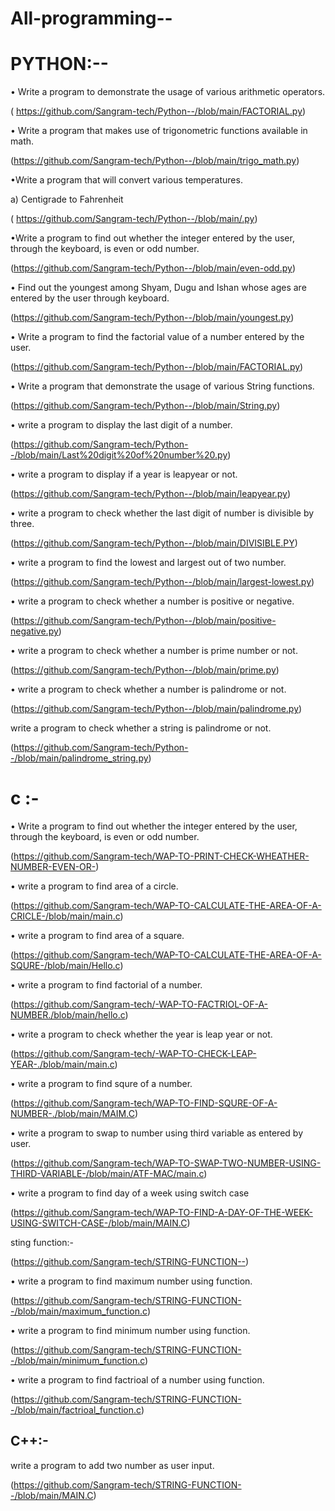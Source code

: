 # All-programming--
# PYTHON:--

• Write a program to demonstrate the usage of various arithmetic operators.

( https://github.com/Sangram-tech/Python--/blob/main/FACTORIAL.py)

• Write a program that makes use of trigonometric functions available in math.

(https://github.com/Sangram-tech/Python--/blob/main/trigo_math.py)

•Write a program that will convert various temperatures.

   a) Centigrade to Fahrenheit

( https://github.com/Sangram-tech/Python--/blob/main/.py)

•Write a program to find out whether the integer entered by the user, through the keyboard, is even or odd number. 

(https://github.com/Sangram-tech/Python--/blob/main/even-odd.py)

• Find out the youngest among Shyam, Dugu and Ishan whose ages are entered by the user through keyboard.

(https://github.com/Sangram-tech/Python--/blob/main/youngest.py)

• Write a program to find the factorial value of a number entered by the user.

(https://github.com/Sangram-tech/Python--/blob/main/FACTORIAL.py)

• Write a program that demonstrate the usage of various String functions.

(https://github.com/Sangram-tech/Python--/blob/main/String.py)

• write a program to display the last digit of a number.

(https://github.com/Sangram-tech/Python--/blob/main/Last%20digit%20of%20number%20.py)

• write a program to display if a year is leapyear or not.

(https://github.com/Sangram-tech/Python--/blob/main/leapyear.py)

• write a program to check whether the last digit of number is divisible by three.

(https://github.com/Sangram-tech/Python--/blob/main/DIVISIBLE.PY)


• write a program to find the lowest and largest out of two number.

(https://github.com/Sangram-tech/Python--/blob/main/largest-lowest.py)

• write a program to check whether a number is positive or negative.

(https://github.com/Sangram-tech/Python--/blob/main/positive-negative.py)

• write a program to check whether a number is prime number or not.

(https://github.com/Sangram-tech/Python--/blob/main/prime.py)


• write a program to check whether a number is palindrome or not.

(https://github.com/Sangram-tech/Python--/blob/main/palindrome.py)

write a program to check whether a string is palindrome or not.

(https://github.com/Sangram-tech/Python--/blob/main/palindrome_string.py)



# c :-

• Write a program to find out whether the integer entered by the user, through the keyboard, is even or odd number. 

(https://github.com/Sangram-tech/WAP-TO-PRINT-CHECK-WHEATHER-NUMBER-EVEN-OR-)

• write a program to find area of a circle.

(https://github.com/Sangram-tech/WAP-TO-CALCULATE-THE-AREA-OF-A-CRICLE-/blob/main/main.c)

• write a program to find area of a square.

(https://github.com/Sangram-tech/WAP-TO-CALCULATE-THE-AREA-OF-A-SQURE-/blob/main/Hello.c)

• write a program to find factorial of a number.

(https://github.com/Sangram-tech/-WAP-TO-FACTRIOL-OF-A-NUMBER./blob/main/hello.c)

• write a program to check whether the year is leap year or not.

(https://github.com/Sangram-tech/-WAP-TO-CHECK-LEAP-YEAR-./blob/main/main.c)

• write a program to find squre of a number.

(https://github.com/Sangram-tech/WAP-TO-FIND-SQURE-OF-A-NUMBER-./blob/main/MAIM.C)

• write a program to swap to number using third variable as entered by user.

(https://github.com/Sangram-tech/WAP-TO-SWAP-TWO-NUMBER-USING-THIRD-VARIABLE-/blob/main/ATF-MAC/main.c)

• write a program to find day of a week using switch case 

(https://github.com/Sangram-tech/WAP-TO-FIND-A-DAY-OF-THE-WEEK-USING-SWITCH-CASE-/blob/main/MAIN.C)

sting function:-

(https://github.com/Sangram-tech/STRING-FUNCTION--)


• write a program to find maximum number using function.

 (https://github.com/Sangram-tech/STRING-FUNCTION--/blob/main/maximum_function.c)


• write a program to find minimum number using function.

 (https://github.com/Sangram-tech/STRING-FUNCTION--/blob/main/minimum_function.c)

• write a program to find factrioal of a number using function.

(https://github.com/Sangram-tech/STRING-FUNCTION--/blob/main/factrioal_function.c)
## C++:-
write a program to add two number as user input.

(https://github.com/Sangram-tech/STRING-FUNCTION--/blob/main/MAIN.C)

